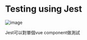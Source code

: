 # Testing using Jest
![image](https://user-images.githubusercontent.com/87046417/128906089-9b081c98-98b5-49c3-9703-bebd5a37801b.png)

Jest可以對單個vue component做測試

